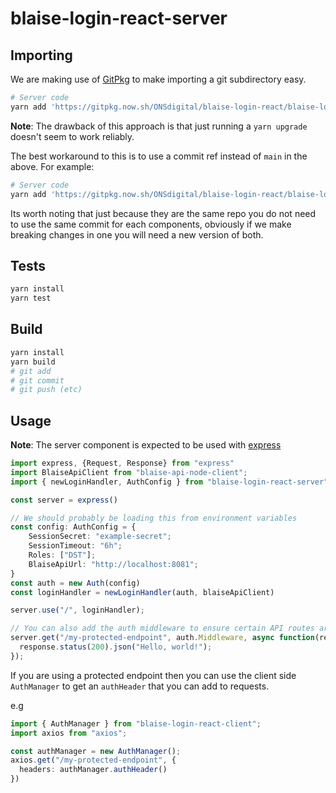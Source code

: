 # blaise-login-react-server

## Importing

We are making use of [GitPkg](https://gitpkg.vercel.app/guide/) to make importing a git subdirectory easy.

```sh
# Server code
yarn add 'https://gitpkg.now.sh/ONSdigital/blaise-login-react/blaise-login-react-server?main'
```

**Note**: The drawback of this approach is that just running a `yarn upgrade` doesn't seem to work reliably.

The best workaround to this is to use a commit ref instead of `main` in the above. For example:

```sh
# Server code
yarn add 'https://gitpkg.now.sh/ONSdigital/blaise-login-react/blaise-login-react-server?74e88ad500a734ce797df3ed3e2a85bdacb71980'
```

Its worth noting that just because they are the same repo you do not need to use the same commit for each components,
obviously if we make breaking changes in one you will need a new version of both.

## Tests

```sh
yarn install
yarn test
```

## Build

```sh
yarn install
yarn build
# git add
# git commit
# git push (etc)
```

## Usage

**Note**: The server component is expected to be used with [express](https://expressjs.com/)


```ts
import express, {Request, Response} from "express"
import BlaiseApiClient from "blaise-api-node-client";
import { newLoginHandler, AuthConfig } from "blaise-login-react-server";

const server = express()

// We should probably be loading this from environment variables
const config: AuthConfig = {
    SessionSecret: "example-secret";
    SessionTimeout: "6h";
    Roles: ["DST"];
    BlaiseApiUrl: "http://localhost:8081";
}
const auth = new Auth(config)
const loginHandler = newLoginHandler(auth, blaiseApiClient)

server.use("/", loginHandler);

// You can also add the auth middleware to ensure certain API routes are protected e.g
server.get("/my-protected-endpoint", auth.Middleware, async function(request: Request, response: Response) {
  response.status(200).json("Hello, world!");
});
```

If you are using a protected endpoint then you can use the client side `AuthManager` to get an `authHeader` that you can
add to requests.

e.g

```ts
import { AuthManager } from "blaise-login-react-client";
import axios from "axios";

const authManager = new AuthManager();
axios.get("/my-protected-endpoint", {
  headers: authManager.authHeader()
})
```
